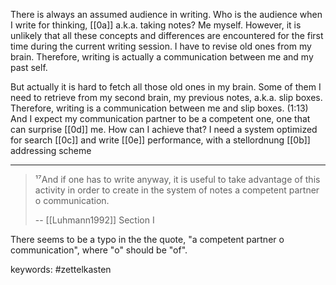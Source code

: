 There is always an assumed audience in writing.
Who is the audience when I write for thinking, [[0a]] a.k.a. taking notes?
Me myself.
However, it is unlikely that all these concepts and differences are encountered for the first time during the current writing session.
I have to revise old ones from my brain.
Therefore, writing is actually a communication between me and my past self.

But actually it is hard to fetch all those old ones in my brain.
Some of them I need to retrieve from my second brain, my previous notes, a.k.a. slip boxes.
Therefore, writing is a communication between me and slip boxes. (1:13)
And I expect my communication partner to be a competent one, one that can surprise [[0d]] me.
How can I achieve that?
I need a system optimized for search [[0c]] and write [[0e]] performance, with a stellordnung [[0b]] addressing scheme

---

> ¹⁷And if one has to write anyway, it is useful to take advantage of this activity in order to create in the system of notes a competent partner o communication.
>
> -- [[Luhmann1992]] Section I

There seems to be a typo in the the quote, "a competent partner o communication",
where "o" should be "of".

keywords: #zettelkasten